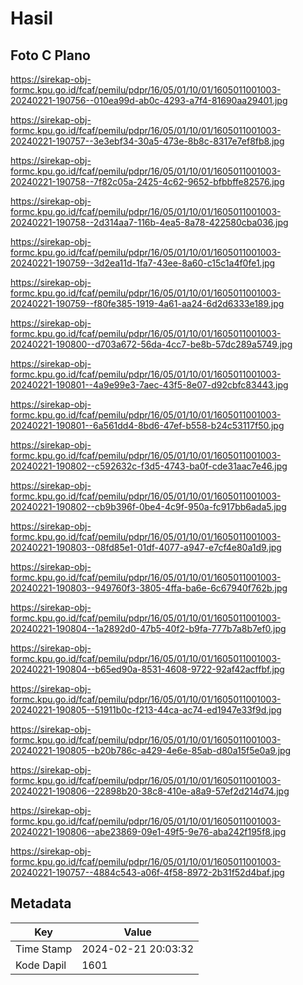 # Hasil

## Foto C Plano

https://sirekap-obj-formc.kpu.go.id/fcaf/pemilu/pdpr/16/05/01/10/01/1605011001003-20240221-190756--010ea99d-ab0c-4293-a7f4-81690aa29401.jpg

https://sirekap-obj-formc.kpu.go.id/fcaf/pemilu/pdpr/16/05/01/10/01/1605011001003-20240221-190757--3e3ebf34-30a5-473e-8b8c-8317e7ef8fb8.jpg

https://sirekap-obj-formc.kpu.go.id/fcaf/pemilu/pdpr/16/05/01/10/01/1605011001003-20240221-190758--7f82c05a-2425-4c62-9652-bfbbffe82576.jpg

https://sirekap-obj-formc.kpu.go.id/fcaf/pemilu/pdpr/16/05/01/10/01/1605011001003-20240221-190758--2d314aa7-116b-4ea5-8a78-422580cba036.jpg

https://sirekap-obj-formc.kpu.go.id/fcaf/pemilu/pdpr/16/05/01/10/01/1605011001003-20240221-190759--3d2ea11d-1fa7-43ee-8a60-c15c1a4f0fe1.jpg

https://sirekap-obj-formc.kpu.go.id/fcaf/pemilu/pdpr/16/05/01/10/01/1605011001003-20240221-190759--f80fe385-1919-4a61-aa24-6d2d6333e189.jpg

https://sirekap-obj-formc.kpu.go.id/fcaf/pemilu/pdpr/16/05/01/10/01/1605011001003-20240221-190800--d703a672-56da-4cc7-be8b-57dc289a5749.jpg

https://sirekap-obj-formc.kpu.go.id/fcaf/pemilu/pdpr/16/05/01/10/01/1605011001003-20240221-190801--4a9e99e3-7aec-43f5-8e07-d92cbfc83443.jpg

https://sirekap-obj-formc.kpu.go.id/fcaf/pemilu/pdpr/16/05/01/10/01/1605011001003-20240221-190801--6a561dd4-8bd6-47ef-b558-b24c53117f50.jpg

https://sirekap-obj-formc.kpu.go.id/fcaf/pemilu/pdpr/16/05/01/10/01/1605011001003-20240221-190802--c592632c-f3d5-4743-ba0f-cde31aac7e46.jpg

https://sirekap-obj-formc.kpu.go.id/fcaf/pemilu/pdpr/16/05/01/10/01/1605011001003-20240221-190802--cb9b396f-0be4-4c9f-950a-fc917bb6ada5.jpg

https://sirekap-obj-formc.kpu.go.id/fcaf/pemilu/pdpr/16/05/01/10/01/1605011001003-20240221-190803--08fd85e1-01df-4077-a947-e7cf4e80a1d9.jpg

https://sirekap-obj-formc.kpu.go.id/fcaf/pemilu/pdpr/16/05/01/10/01/1605011001003-20240221-190803--949760f3-3805-4ffa-ba6e-6c67940f762b.jpg

https://sirekap-obj-formc.kpu.go.id/fcaf/pemilu/pdpr/16/05/01/10/01/1605011001003-20240221-190804--1a2892d0-47b5-40f2-b9fa-777b7a8b7ef0.jpg

https://sirekap-obj-formc.kpu.go.id/fcaf/pemilu/pdpr/16/05/01/10/01/1605011001003-20240221-190804--b65ed90a-8531-4608-9722-92af42acffbf.jpg

https://sirekap-obj-formc.kpu.go.id/fcaf/pemilu/pdpr/16/05/01/10/01/1605011001003-20240221-190805--51911b0c-f213-44ca-ac74-ed1947e33f9d.jpg

https://sirekap-obj-formc.kpu.go.id/fcaf/pemilu/pdpr/16/05/01/10/01/1605011001003-20240221-190805--b20b786c-a429-4e6e-85ab-d80a15f5e0a9.jpg

https://sirekap-obj-formc.kpu.go.id/fcaf/pemilu/pdpr/16/05/01/10/01/1605011001003-20240221-190806--22898b20-38c8-410e-a8a9-57ef2d214d74.jpg

https://sirekap-obj-formc.kpu.go.id/fcaf/pemilu/pdpr/16/05/01/10/01/1605011001003-20240221-190806--abe23869-09e1-49f5-9e76-aba242f195f8.jpg

https://sirekap-obj-formc.kpu.go.id/fcaf/pemilu/pdpr/16/05/01/10/01/1605011001003-20240221-190757--4884c543-a06f-4f58-8972-2b31f52d4baf.jpg


## Metadata

| Key        | Value               |
| ---------- | ------------------- |
| Time Stamp | 2024-02-21 20:03:32 |
| Kode Dapil | 1601                |



